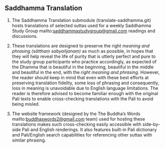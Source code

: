 Saddhamma Translation
---------------------

1. The Saddhamma Translation submodule (translate-saddhamma.git) hosts
translations of selected suttas used for a weekly Saddhamma
Study Group mailto:saddhammastudygroup@gmail.com readings and
discussions.

2. These translations are designed to preserve the right *meaning and
phrasing (sātthaṃ sabyañjanaṃ)* as much as possible, in hopes that they
will help reveal the life of purity that is utterly perfect and pure to
the study group participants who practice accordingly, as expected of
the Dhamma that is beautiful in the beginning, beautiful in the middle
and beautiful in the end, with the *right meaning and phrasing*.
However, the reader should keep in mind that even with these best
efforts at preserving translation fidelity, some loss of phrasing and
consequently, loss in meaning is unavoidable due to English language
limitations. The reader is therefore advised to become familiar enough
with the original Pali texts to enable cross-checking translations with
the Pali to avoid being misled.

3. The website framework (designed by the The Buddha’s Words
mailto:buddhaswords2@gmail.com team) used for hosting these translations
makes such cross-checking easily accessible with side-by-side Pali and
English renderings. It also features built-in Pali dictionary and
Pali/English search capabilities for referencing other suttas with
similar phrasing.
